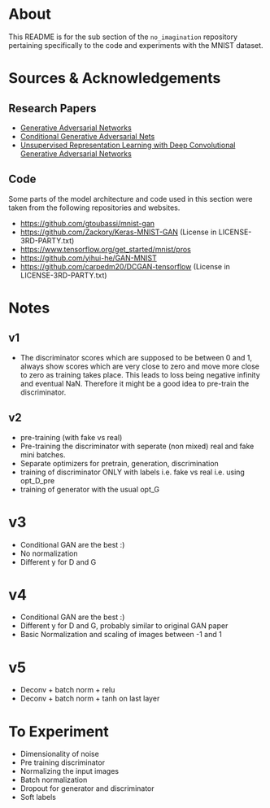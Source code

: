 # About
This README is for the sub section of the `no_imagination` repository pertaining specifically to the code and experiments with the MNIST dataset.

# Sources & Acknowledgements

## Research Papers
* [Generative Adversarial Networks](https://arxiv.org/abs/1406.2661)
* [Conditional Generative Adversarial Nets](https://arxiv.org/abs/1411.1784)
* [Unsupervised Representation Learning with Deep Convolutional Generative Adversarial Networks](https://arxiv.org/abs/1511.06434)

## Code
Some parts of the model architecture and code used in this section were taken from the following repositories and websites.
* https://github.com/gtoubassi/mnist-gan
* https://github.com/Zackory/Keras-MNIST-GAN (License in LICENSE-3RD-PARTY.txt)
* https://www.tensorflow.org/get_started/mnist/pros
* https://github.com/yihui-he/GAN-MNIST
* https://github.com/carpedm20/DCGAN-tensorflow (License in LICENSE-3RD-PARTY.txt)


# Notes
## v1
- The discriminator scores which are supposed to be between 0 and 1, always show scores which are very close to zero and move more close to zero as training takes place. This leads to loss being negative infinity and eventual NaN. Therefore it might be a good idea to pre-train the discriminator.

## v2
* pre-training (with fake vs real)
* Pre-training the discriminator with seperate (non mixed) real and fake mini batches.
* Separate optimizers for pretrain, generation, discrimination
* training of discriminator ONLY with labels i.e. fake vs real i.e. using opt_D_pre
* training of generator with the usual opt_G

# v3
* Conditional GAN are the best :)
* No normalization
* Different y for D and G

# v4
* Conditional GAN are the best :)
* Different y for D and G, probably similar to original GAN paper
* Basic Normalization and scaling of images between -1 and 1

# v5
* Deconv + batch norm + relu
* Deconv + batch norm + tanh on last layer



# To Experiment
* Dimensionality of noise
* Pre training discriminator
* Normalizing the input images
* Batch normalization
* Dropout for generator and discriminator
* Soft labels
